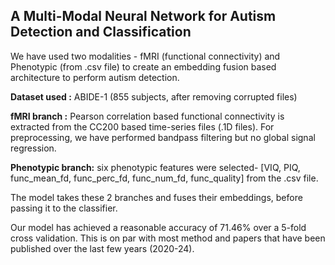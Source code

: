 ## A Multi-Modal Neural Network for Autism Detection and Classification

We have used two modalities - fMRI (functional connectivity) and Phenotypic (from .csv file) to create an embedding fusion based architecture to perform autism detection.

**Dataset used :** ABIDE-1 (855 subjects, after removing corrupted files)

**fMRI branch :** Pearson correlation based functional connectivity is extracted from the CC200 based time-series files (.1D files). For preprocessing, we have performed bandpass filtering but no global signal regression. 

**Phenotypic branch:** six phenotypic features were selected- [VIQ, PIQ, func_mean_fd, func_perc_fd, func_num_fd, func_quality] from the .csv file. 

The model takes these 2 branches and fuses their embeddings, before passing it to the classifier.

Our model has achieved a reasonable accuracy of 71.46% over a 5-fold cross validation. This is on par with most method and papers that have been published over the last few years (2020-24).

